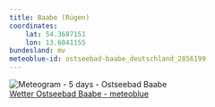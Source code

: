 ```yaml
---
title: Baabe (Rügen)
coordinates:
    lat: 54.3687151
    lon: 13.6041155
bundesland: mv
meteoblue-id: ostseebad-baabe_deutschland_2856199
---
```

<img src="//my.meteoblue.com/visimage/meteogram_web?look=KILOMETER_PER_HOUR%2CCELSIUS%2CMILLIMETER&apikey=5838a18e295d&temperature=C&windspeed=kmh&precipitationamount=mm&winddirection=3char&city=Ostseebad+Baabe&iso2=de&lat=54.360199&lon=13.703800&asl=3&tz=Europe%2FBerlin&lang=de&sig=71a90b6e89337a899582c44efa458af5" srcset="//my.meteoblue.com/visimage/meteogram_web_hd?look=KILOMETER_PER_HOUR%2CCELSIUS%2CMILLIMETER&apikey=5838a18e295d&temperature=C&windspeed=kmh&precipitationamount=mm&winddirection=3char&city=Ostseebad+Baabe&iso2=de&lat=54.360199&lon=13.703800&asl=3&tz=Europe%2FBerlin&lang=de&sig=4cd7ff2a655753771b2f3f53d02fdc66 1.4x" alt="Meteogram - 5 days - Ostseebad Baabe"><a href="https://www.meteoblue.com/de/wetter/woche/ostseebad-baabe_deutschland_2856199" target="_blank" style="display: block;">Wetter Ostseebad Baabe - meteoblue</a>
